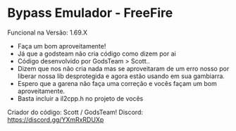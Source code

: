 # Bypass Emulador - FreeFire
Funcional na Versão: 1.69.X
- Faça um bom aproveitamente!
- Já que a godsteam não cria código como dizem por ai
- Código desenvolvido por GodsTeam > Scott..
- Dizem que nos não cria nada mas se aproveitaram de um erro nosso por liberar nossa lib desprotegida e agora estão usando em sua gambiarra.
- Espero que a garena não faça uma correção e vocês façam um bom aproveitamente.
- Basta incluir a il2cpp.h no projeto de vocês

Criador do código: Scott / GodsTeam!
Discord: https://discord.gg/YXmRxRDUXp

